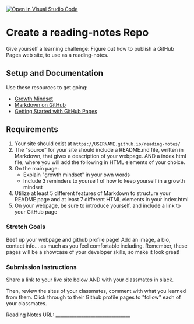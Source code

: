 [![Open in Visual Studio Code](https://classroom.github.com/assets/open-in-vscode-718a45dd9cf7e7f842a935f5ebbe5719a5e09af4491e668f4dbf3b35d5cca122.svg)](https://classroom.github.com/online_ide?assignment_repo_id=11565303&assignment_repo_type=AssignmentRepo)
# Create a reading-notes Repo

Give yourself a learning challenge: Figure out how to publish a GitHub Pages web site, to use as a reading-notes.

## Setup and Documentation

Use these resources to get going:

- [Growth Mindset](https://www.atlassian.com/blog/inside-atlassian/growth-mindset)
- [Markdown on GitHub](https://help.github.com/en/articles/basic-writing-and-formatting-syntax)
- [Getting Started with GitHub Pages](https://guides.github.com/features/pages/)

## Requirements

1. Your site should exist at `https://USERNAME.github.io/reading-notes/`
1. The "source" for your site should include a README.md file, written in Markdown, that gives a description of your webpage. AND a index.html file, where you will add the following in HTML elements of your choice.
1. On the main page:
    - Explain "growth mindset" in your own words
    - Include 3 reminders to yourself of how to keep yourself in a growth mindset
1. Utilize at least 5 different features of Markdown to structure your README page and at least 7 different HTML elements in your index.html
1. On your webpage, be sure to introduce yourself, and include a link to your GitHub page

### Stretch Goals

Beef up your webpage and github profile page! Add an image, a bio, contact info... as much as you feel comfortable including. Remember, these pages will be a showcase of your developer skills, so make it look great!

### Submission Instructions

Share a link to your live site below AND with your classmates in slack.

Then, review the sites of your classmates, comment with what you learned from them. Click through to their Github profile pages to "follow" each of your classmates.

Reading Notes URL: ________________________________
